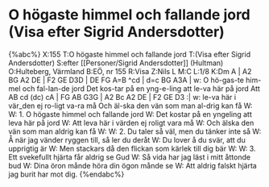# O högaste himmel och fallande jord (Visa efter Sigrid Andersdotter)

{%abc%}
X:155
T:O högaste himmel och fallande jord
T:(Visa efter Sigrid Andersdotter)
S:efter [[Personer/Sigrid Andersdotter]] (Hultman)
O:Hulteberg, Värmland
B:EÖ, nr 155
R:Visa
Z:Nils L
M:C
L:1/8
K:Dm
A | A2 BG A2   DE | F2 GE D3D | DE FG A=B ^cd | d=c BG A3A  |
w: O hö-gas-te him-mel och fal-lan-de jord Det kos-tar på en yng-e-ling att le-va här på jord Att 
    AB cd (dc) cA | FG AB G3G | A2 Bc A2  DE  | F2  GE D3  :|
w: le-va här i vär_den ej ro-ligt va-ra må Och äl-ska den vän som man al-drig kan få
W:
W: 1. O högaste himmel och fallande jord
W: Det kostar på en yngeling att leva här på jord
W: Att leva här i värden ej roligt vara må
W: Och älska den vän som man aldrig kan få
W: 
W: 2. Du taler så väl, men du tänker inte så
W: Å när jag vänder ryggen till, så ler du deråt
W: Du lover å du svär, att du upprigtig är
W: Men stackars då den flickan som kärlek till dig bär
W: 
W: 3. Ett svekefullt hjärta får aldrig se Gud
W: Så vida har jag läst i mitt åttonde bud
W: Dina öron månde höra din ögon månde se
W: Att aldrig falskt hjärta jag burit har mot dig.
{%endabc%}
